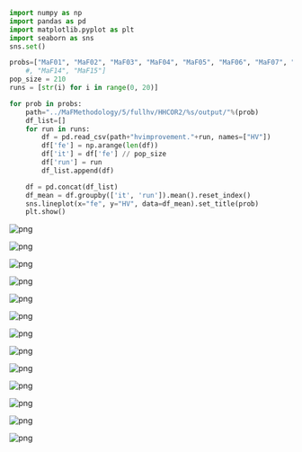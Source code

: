 

```python
import numpy as np
import pandas as pd
import matplotlib.pyplot as plt
import seaborn as sns
sns.set()

probs=["MaF01", "MaF02", "MaF03", "MaF04", "MaF05", "MaF06", "MaF07", "MaF08", "MaF09", "MaF10", "MaF11", "MaF12", "MaF13"]
    #, "MaF14", "MaF15"]
pop_size = 210
runs = [str(i) for i in range(0, 20)]

for prob in probs:
    path="../MaFMethodology/5/fullhv/HHCOR2/%s/output/"%(prob)
    df_list=[]
    for run in runs:
        df = pd.read_csv(path+"hvimprovement."+run, names=["HV"])
        df['fe'] = np.arange(len(df))
        df['it'] = df['fe'] // pop_size
        df['run'] = run
        df_list.append(df)

    df = pd.concat(df_list)
    df_mean = df.groupby(['it', 'run']).mean().reset_index()
    sns.lineplot(x="fe", y="HV", data=df_mean).set_title(prob)
    plt.show()

```


![png](output_0_0.png)



![png](output_0_1.png)



![png](output_0_2.png)



![png](output_0_3.png)



![png](output_0_4.png)



![png](output_0_5.png)



![png](output_0_6.png)



![png](output_0_7.png)



![png](output_0_8.png)



![png](output_0_9.png)



![png](output_0_10.png)



![png](output_0_11.png)



![png](output_0_12.png)

